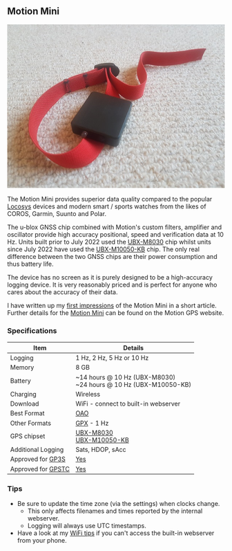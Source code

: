 ## Motion Mini


![mini](img/mini.jpg)



The Motion Mini provides superior data quality compared to the popular [Locosys](../../locosys/README.md) devices and modern smart / sports watches from the likes of COROS, Garmin, Suunto and Polar.

The u-blox GNSS chip combined with Motion's custom filters, amplifier and oscillator provide high accuracy positional, speed and verification data at 10 Hz. Units built prior to July 2022 used the [UBX-M8030](https://www.u-blox.com/en/product/ubx-m8030-series) chip whilst units since July 2022 have used the [UBX-M10050-KB](https://www.u-blox.com/en/product/ubx-m10050-chip) chip. The only real difference between the two GNSS chips are their power consumption and thus battery life.

The device has no screen as it is purely designed to be a high-accuracy logging device. It is very reasonably priced and is perfect for anyone who cares about the accuracy of their data.

I have written up my [first impressions](first-impressions.md) of the Motion Mini in a short article. Further details for the [Motion Mini](https://www.motion-gps.com/motion/documentation.html) can be found on the Motion GPS website.



### Specifications

| Item                                                       | Details                                                      |
| ---------------------------------------------------------- | ------------------------------------------------------------ |
| Logging                                                    | 1 Hz, 2 Hz,  5 Hz or 10 Hz                                   |
| Memory                                                     | 8 GB                                                         |
| Battery                                                    | ~14 hours @ 10 Hz (UBX-M8030)<br />~24 hours @ 10 Hz (UBX-M10050-KB) |
| Charging                                                   | Wireless                                                     |
| Download                                                   | WiFi - connect to built-in webserver                         |
| Best Format                                                | [OAO](https://www.motion-gps.com/motion/documentation/oao-file-format.html) |
| Other Formats                                              | [GPX](https://en.wikipedia.org/wiki/GPS_Exchange_Format) - 1 Hz |
| GPS chipset                                                | [UBX-M8030](https://www.u-blox.com/en/product/ubx-m8030-series)<br />[UBX-M10050-KB](https://www.u-blox.com/en/product/ubx-m10050-chip) |
| Additional Logging                                         | Sats, HDOP, sAcc                                             |
| Approved for [GP3S](https://www.gps-speedsurfing.com/)     | [Yes](https://www.gps-speedsurfing.com/default.aspx?mnu=item&item=gpsother) |
| Approved for [GPSTC](https://www.gpsteamchallenge.com.au/) | [Yes](https://www.gpsteamchallenge.com.au/pages/rules)       |



### Tips

- Be sure to update the time zone (via the settings) when clocks change.
  - This only affects filenames and times reported by the internal webserver.
  - Logging will always use UTC timestamps.
- Have a look at my [WiFi tips](../wifi.md) if you can't access the built-in webserver from your phone.